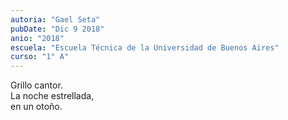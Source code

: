 ```yaml
---
autoria: "Gael Seta"
pubDate: "Dic 9 2018"
anio: "2018"
escuela: "Escuela Técnica de la Universidad de Buenos Aires"
curso: "1° A"
---
```

Grillo cantor.\
La noche estrellada,\
en un otoño.